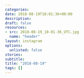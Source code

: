 ```yaml
---
categories:
date: 2018-08-19T10:01:36+00:00
description:
draft: false
resources:
- src: 2018-08-19_10-01-36_UTC.jpg
  name: "header"
layout: instagram
options:
  unlisted: false
stories:
subtitle:
title: "2018-08-19"
tags: []
---
```


 
